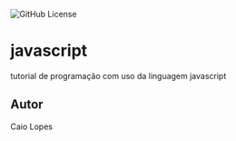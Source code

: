 ![GitHub License](https://img.shields.io/github/license/caiolopes17/javascript?style=flat)

# javascript
tutorial de programação com uso da linguagem javascript
## Autor
Caio Lopes
